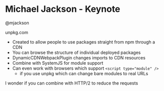 Michael Jackson - Keynote
=========================

@mjackson

unpkg.com

* Created to allow people to use packages straight from npm through a CDN
* You can browse the structure of individual deployed packages
* DynamicCDNWebpackPlugin changes imports to CDN resources
* Combine with SystemJS for module support
* Can even work with browsers which support `<script type="module" />`
  * if you use unpkg which can change bare modules to real URLs

I wonder if you can combine with HTTP/2 to reduce the requests

